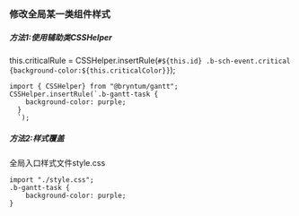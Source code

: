### 修改全局某一类组件样式

##### 方法1:使用辅助类CSSHelper 

this.criticalRule = CSSHelper.insertRule(`#${this.id} .b-sch-event.critical {background-color:${this.criticalColor}}`);

```
import { CSSHelper} from "@bryntum/gantt";
CSSHelper.insertRule(`.b-gantt-task {
    background-color: purple;
  }
  `);
```

##### 方法2:样式覆盖
全局入口样式文件style.css
```
import "./style.css";
.b-gantt-task {
    background-color: purple;
}
```

